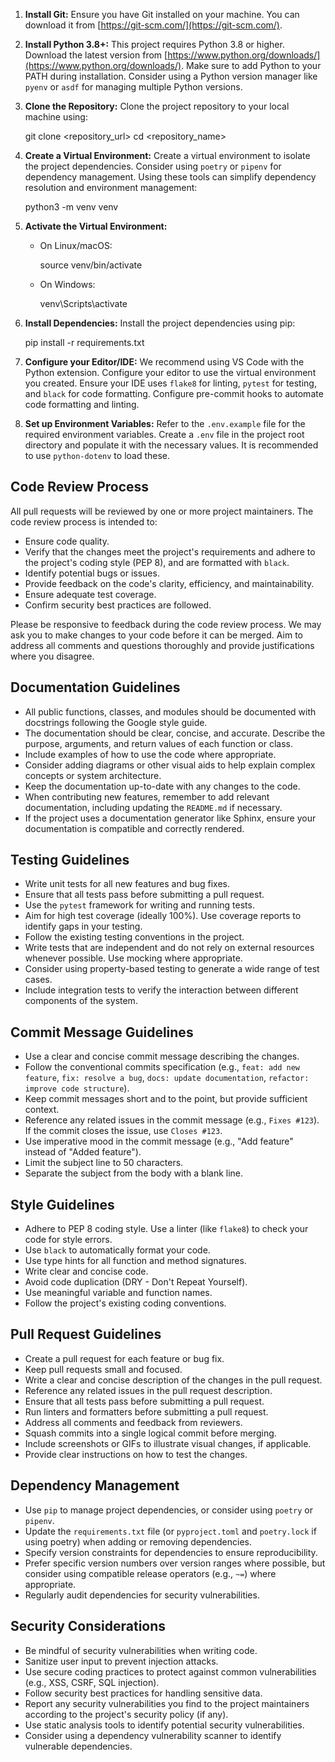 1.  **Install Git:** Ensure you have Git installed on your machine. You can download it from [https://git-scm.com/](https://git-scm.com/).
2.  **Install Python 3.8+:** This project requires Python 3.8 or higher. Download the latest version from [https://www.python.org/downloads/](https://www.python.org/downloads/). Make sure to add Python to your PATH during installation. Consider using a Python version manager like `pyenv` or `asdf` for managing multiple Python versions.
3.  **Clone the Repository:** Clone the project repository to your local machine using:

    
    git clone <repository_url>
    cd <repository_name>
    

4.  **Create a Virtual Environment:** Create a virtual environment to isolate the project dependencies.  Consider using `poetry` or `pipenv` for dependency management. Using these tools can simplify dependency resolution and environment management:

    
    python3 -m venv venv
    

5.  **Activate the Virtual Environment:**

    *   On Linux/macOS:

        
        source venv/bin/activate
        

    *   On Windows:

        
        venv\Scripts\activate
        

6.  **Install Dependencies:** Install the project dependencies using pip:

    
    pip install -r requirements.txt
    

7.  **Configure your Editor/IDE:** We recommend using VS Code with the Python extension. Configure your editor to use the virtual environment you created. Ensure your IDE uses `flake8` for linting, `pytest` for testing, and `black` for code formatting. Configure pre-commit hooks to automate code formatting and linting.
8.  **Set up Environment Variables:** Refer to the `.env.example` file for the required environment variables. Create a `.env` file in the project root directory and populate it with the necessary values. It is recommended to use `python-dotenv` to load these.

## Code Review Process

All pull requests will be reviewed by one or more project maintainers. The code review process is intended to:

*   Ensure code quality.
*   Verify that the changes meet the project's requirements and adhere to the project's coding style (PEP 8), and are formatted with `black`.
*   Identify potential bugs or issues.
*   Provide feedback on the code's clarity, efficiency, and maintainability.
*   Ensure adequate test coverage.
*   Confirm security best practices are followed.

Please be responsive to feedback during the code review process. We may ask you to make changes to your code before it can be merged. Aim to address all comments and questions thoroughly and provide justifications where you disagree.

## Documentation Guidelines

*   All public functions, classes, and modules should be documented with docstrings following the Google style guide.
*   The documentation should be clear, concise, and accurate. Describe the purpose, arguments, and return values of each function or class.
*   Include examples of how to use the code where appropriate.
*   Consider adding diagrams or other visual aids to help explain complex concepts or system architecture.
*   Keep the documentation up-to-date with any changes to the code.
*   When contributing new features, remember to add relevant documentation, including updating the `README.md` if necessary.
*   If the project uses a documentation generator like Sphinx, ensure your documentation is compatible and correctly rendered.

## Testing Guidelines

*   Write unit tests for all new features and bug fixes.
*   Ensure that all tests pass before submitting a pull request.
*   Use the `pytest` framework for writing and running tests.
*   Aim for high test coverage (ideally 100%). Use coverage reports to identify gaps in your testing.
*   Follow the existing testing conventions in the project.
*   Write tests that are independent and do not rely on external resources whenever possible. Use mocking where appropriate.
*   Consider using property-based testing to generate a wide range of test cases.
*   Include integration tests to verify the interaction between different components of the system.

## Commit Message Guidelines

*   Use a clear and concise commit message describing the changes.
*   Follow the conventional commits specification (e.g., `feat: add new feature`, `fix: resolve a bug`, `docs: update documentation`, `refactor: improve code structure`).
*   Keep commit messages short and to the point, but provide sufficient context.
*   Reference any related issues in the commit message (e.g., `Fixes #123`). If the commit closes the issue, use `Closes #123`.
*   Use imperative mood in the commit message (e.g., "Add feature" instead of "Added feature").
*   Limit the subject line to 50 characters.
*   Separate the subject from the body with a blank line.

## Style Guidelines

*   Adhere to PEP 8 coding style. Use a linter (like `flake8`) to check your code for style errors.
*   Use `black` to automatically format your code.
*   Use type hints for all function and method signatures.
*   Write clear and concise code.
*   Avoid code duplication (DRY - Don't Repeat Yourself).
*   Use meaningful variable and function names.
*   Follow the project's existing coding conventions.

## Pull Request Guidelines

*   Create a pull request for each feature or bug fix.
*   Keep pull requests small and focused.
*   Write a clear and concise description of the changes in the pull request.
*   Reference any related issues in the pull request description.
*   Ensure that all tests pass before submitting a pull request.
*   Run linters and formatters before submitting a pull request.
*   Address all comments and feedback from reviewers.
*   Squash commits into a single logical commit before merging.
*   Include screenshots or GIFs to illustrate visual changes, if applicable.
*   Provide clear instructions on how to test the changes.

## Dependency Management

*   Use `pip` to manage project dependencies, or consider using `poetry` or `pipenv`.
*   Update the `requirements.txt` file (or `pyproject.toml` and `poetry.lock` if using poetry) when adding or removing dependencies.
*   Specify version constraints for dependencies to ensure reproducibility.
*   Prefer specific version numbers over version ranges where possible, but consider using compatible release operators (e.g., `~=`) where appropriate.
*   Regularly audit dependencies for security vulnerabilities.

## Security Considerations

*   Be mindful of security vulnerabilities when writing code.
*   Sanitize user input to prevent injection attacks.
*   Use secure coding practices to protect against common vulnerabilities (e.g., XSS, CSRF, SQL injection).
*   Follow security best practices for handling sensitive data.
*   Report any security vulnerabilities you find to the project maintainers according to the project's security policy (if any).
*   Use static analysis tools to identify potential security vulnerabilities.
*   Consider using a dependency vulnerability scanner to identify vulnerable dependencies.